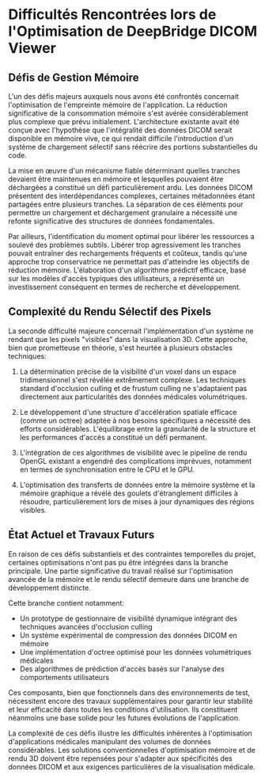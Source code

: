 # Difficultés Rencontrées lors de l'Optimisation de DeepBridge DICOM Viewer

## Défis de Gestion Mémoire

L'un des défis majeurs auxquels nous avons été confrontés concernait l'optimisation de l'empreinte mémoire de l'application. La réduction significative de la consommation mémoire s'est avérée considérablement plus complexe que prévu initialement. L'architecture existante avait été conçue avec l'hypothèse que l'intégralité des données DICOM serait disponible en mémoire vive, ce qui rendait difficile l'introduction d'un système de chargement sélectif sans réécrire des portions substantielles du code.

La mise en œuvre d'un mécanisme fiable déterminant quelles tranches devaient être maintenues en mémoire et lesquelles pouvaient être déchargées a constitué un défi particulièrement ardu. Les données DICOM présentent des interdépendances complexes, certaines métadonnées étant partagées entre plusieurs tranches. La séparation de ces éléments pour permettre un chargement et déchargement granulaire a nécessité une refonte significative des structures de données fondamentales.

Par ailleurs, l'identification du moment optimal pour libérer les ressources a soulevé des problèmes subtils. Libérer trop agressivement les tranches pouvait entraîner des rechargements fréquents et coûteux, tandis qu'une approche trop conservatrice ne permettait pas d'atteindre les objectifs de réduction mémoire. L'élaboration d'un algorithme prédictif efficace, basé sur les modèles d'accès typiques des utilisateurs, a représenté un investissement conséquent en termes de recherche et développement.

## Complexité du Rendu Sélectif des Pixels

La seconde difficulté majeure concernait l'implémentation d'un système ne rendant que les pixels "visibles" dans la visualisation 3D. Cette approche, bien que prometteuse en théorie, s'est heurtée à plusieurs obstacles techniques:

1. La détermination précise de la visibilité d'un voxel dans un espace tridimensionnel s'est révélée extrêmement complexe. Les techniques standard d'occlusion culling et de frustum culling ne s'adaptaient pas directement aux particularités des données médicales volumétriques.

2. Le développement d'une structure d'accélération spatiale efficace (comme un octree) adaptée à nos besoins spécifiques a nécessité des efforts considérables. L'équilibrage entre la granularité de la structure et les performances d'accès a constitué un défi permanent.

3. L'intégration de ces algorithmes de visibilité avec le pipeline de rendu OpenGL existant a engendré des complications imprévues, notamment en termes de synchronisation entre le CPU et le GPU.

4. L'optimisation des transferts de données entre la mémoire système et la mémoire graphique a révélé des goulets d'étranglement difficiles à résoudre, particulièrement lors de mises à jour dynamiques des régions visibles.

## État Actuel et Travaux Futurs

En raison de ces défis substantiels et des contraintes temporelles du projet, certaines optimisations n'ont pas pu être intégrées dans la branche principale. Une partie significative du travail réalisé sur l'optimisation avancée de la mémoire et le rendu sélectif demeure dans une branche de développement distincte.

Cette branche contient notamment:

- Un prototype de gestionnaire de visibilité dynamique intégrant des techniques avancées d'occlusion culling
- Un système expérimental de compression des données DICOM en mémoire
- Une implémentation d'octree optimisé pour les données volumétriques médicales
- Des algorithmes de prédiction d'accès basés sur l'analyse des comportements utilisateurs

Ces composants, bien que fonctionnels dans des environnements de test, nécessitent encore des travaux supplémentaires pour garantir leur stabilité et leur efficacité dans toutes les conditions d'utilisation. Ils constituent néanmoins une base solide pour les futures évolutions de l'application.

La complexité de ces défis illustre les difficultés inhérentes à l'optimisation d'applications médicales manipulant des volumes de données considérables. Les solutions conventionnelles d'optimisation mémoire et de rendu 3D doivent être repensées pour s'adapter aux spécificités des données DICOM et aux exigences particulières de la visualisation médicale.